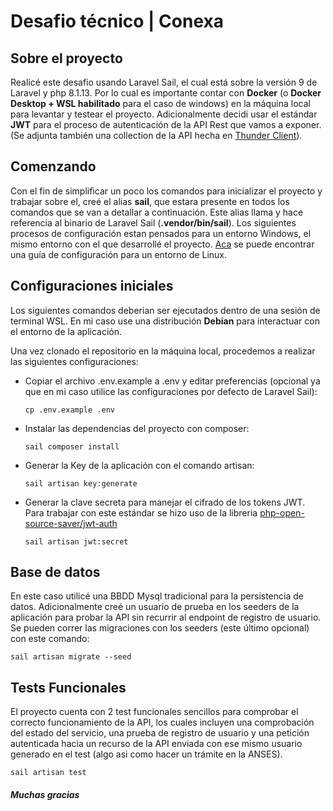 # Desafio técnico | Conexa

## Sobre el proyecto
Realicé este desafio usando Laravel Sail, el cual está sobre la versión 9 de Laravel y php 8.1.13. Por lo cual es importante contar con **Docker** (o **Docker Desktop + WSL habilitado** para el caso de windows) en la máquina local para levantar y testear el proyecto. Adicionalmente decidi usar el estándar **JWT** para el proceso de autenticación de la API Rest que vamos a exponer.(Se adjunta también una collection de la API hecha en [Thunder Client](https://www.thunderclient.com/)).

## Comenzando

Con el fin de simplificar un poco los comandos para inicializar el proyecto y trabajar sobre el, creé el alias **sail**, que estara presente en todos los comandos que se van a detallar a continuación. Este alias llama y hace referencia al binario de Laravel Sail (**.vendor/bin/sail**). Los siguientes procesos de configuración estan pensados para un entorno Windows, el mismo entorno con el que desarrollé el proyecto. [Aca](https://www.webune.com/forums/wepyap.html) se puede encontrar una guía de configuración para un entorno de Linux.  

## Configuraciones iniciales

Los siguientes comandos deberian ser ejecutados dentro de una sesión de terminal WSL. En mi caso use una distribución **Debian** para interactuar con el entorno de la aplicación.

Una vez clonado el repositorio en la máquina local, procedemos a realizar las siguientes configuraciones:

* Copiar el archivo .env.example a .env y editar preferencias (opcional ya que en mi caso utilice las configuraciones por defecto de Laravel Sail):

    ```cp .env.example .env```

* Instalar las dependencias del proyecto con composer:

    ```sail composer install```

* Generar la Key de la aplicación con el comando artisan:

    ``` sail artisan key:generate ```

* Generar la clave secreta para manejar el cifrado de los tokens JWT. Para trabajar con este estándar se hizo uso de la libreria [php-open-source-saver/jwt-auth](https://github.com/PHP-Open-Source-Saver/jwt-auth)

    `sail artisan jwt:secret`

## Base de datos

En este caso utilicé una BBDD Mysql tradicional para la persistencia de datos. Adicionalmente creé un usuario de prueba en los seeders de la aplicación para probar la API sin recurrir al endpoint de registro de usuario. Se pueden correr las migraciones con los seeders (este último opcional) con este comando:

    sail artisan migrate --seed

## Tests Funcionales

El proyecto cuenta con 2 test funcionales sencillos para comprobar el correcto funcionamiento de la API, los cuales incluyen una comprobación del estado del servicio, una prueba de registro de usuario y una petición autenticada hacia un recurso de la API enviada con ese mismo usuario generado en el test (algo asi como hacer un trámite en la ANSES).

    sail artisan test


##### Muchas gracias 
    





